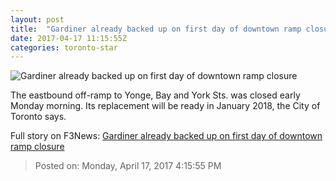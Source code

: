 ```yaml
---
layout: post
title:  "Gardiner already backed up on first day of downtown ramp closure"
date: 2017-04-17 11:15:55Z
categories: toronto-star
---
```


![Gardiner already backed up on first day of downtown ramp closure](https://www.thestar.com/content/dam/thestar/news/gta/2017/04/17/gardiner-already-backed-up-on-first-day-of-downtown-ramp-closure/gardinerspadina.jpg)

The eastbound off-ramp to Yonge, Bay and York Sts. was closed early Monday morning. Its replacement will be ready in January 2018, the City of Toronto says.


Full story on F3News: [Gardiner already backed up on first day of downtown ramp closure](http://www.f3nws.com/n/beCHPH)

> Posted on: Monday, April 17, 2017 4:15:55 PM
